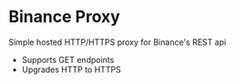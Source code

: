 # Binance Proxy

Simple hosted HTTP/HTTPS proxy for Binance's REST api
- Supports GET endpoints
- Upgrades HTTP to HTTPS